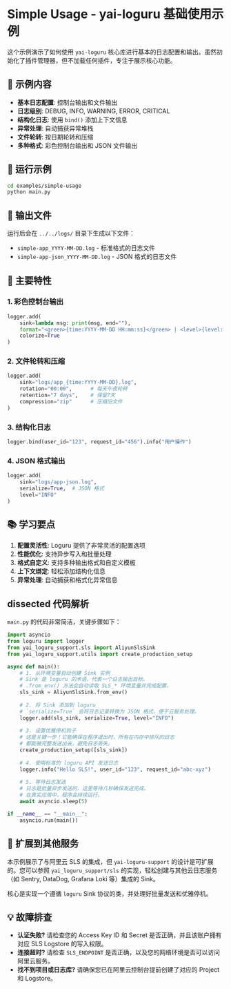 # Simple Usage - yai-loguru 基础使用示例

这个示例演示了如何使用 `yai-loguru` 核心库进行基本的日志配置和输出。虽然初始化了插件管理器，但不加载任何插件，专注于展示核心功能。

## 🎯 示例内容

- **基本日志配置**: 控制台输出和文件输出
- **日志级别**: DEBUG, INFO, WARNING, ERROR, CRITICAL
- **结构化日志**: 使用 `bind()` 添加上下文信息
- **异常处理**: 自动捕获异常堆栈
- **文件轮转**: 按日期轮转和压缩
- **多种格式**: 彩色控制台输出和 JSON 文件输出

## 🚀 运行示例

```bash
cd examples/simple-usage
python main.py
```

## 📁 输出文件

运行后会在 `../../logs/` 目录下生成以下文件：

- `simple-app_YYYY-MM-DD.log` - 标准格式的日志文件
- `simple-app-json_YYYY-MM-DD.log` - JSON 格式的日志文件

## 🔧 主要特性

### 1. 彩色控制台输出
```python
logger.add(
    sink=lambda msg: print(msg, end=""),
    format="<green>{time:YYYY-MM-DD HH:mm:ss}</green> | <level>{level: <8}</level> | ...",
    colorize=True
)
```

### 2. 文件轮转和压缩
```python
logger.add(
    sink="logs/app_{time:YYYY-MM-DD}.log",
    rotation="00:00",      # 每天午夜轮转
    retention="7 days",    # 保留7天
    compression="zip"      # 压缩旧文件
)
```

### 3. 结构化日志
```python
logger.bind(user_id="123", request_id="456").info("用户操作")
```

### 4. JSON 格式输出
```python
logger.add(
    sink="logs/app-json.log",
    serialize=True,  # JSON 格式
    level="INFO"
)
```

## 📚 学习要点

1. **配置灵活性**: Loguru 提供了非常灵活的配置选项
2. **性能优化**: 支持异步写入和批量处理
3. **格式自定义**: 支持多种输出格式和自定义模板
4. **上下文绑定**: 轻松添加结构化信息
5. **异常处理**: 自动捕获和格式化异常信息

##  dissected 代码解析

`main.py` 的代码非常简洁，关键步骤如下：

```python
import asyncio
from loguru import logger
from yai_loguru_support.sls import AliyunSlsSink
from yai_loguru_support.utils import create_production_setup

async def main():
    # 1. 从环境变量自动创建 Sink 实例
    # Sink 是 loguru 的术语，代表一个日志输出目标。
    # .from_env() 方法会自动读取 SLS_* 环境变量并完成配置。
    sls_sink = AliyunSlsSink.from_env()
    
    # 2. 将 Sink 添加到 loguru
    # `serialize=True` 会将日志记录转换为 JSON 格式，便于云服务处理。
    logger.add(sls_sink, serialize=True, level="INFO")
    
    # 3. 设置优雅停机钩子
    # 这是关键一步！它能确保在程序退出时，所有在内存中排队的日志
    # 都能被完整发送出去，避免日志丢失。
    create_production_setup([sls_sink])
    
    # 4. 使用标准的 loguru API 发送日志
    logger.info("Hello SLS!", user_id="123", request_id="abc-xyz")
    
    # 5. 等待日志发送
    # 日志是批量异步发送的，这里等待几秒确保发送完成。
    # 在真实应用中，程序会持续运行。
    await asyncio.sleep(5)

if __name__ == "__main__":
    asyncio.run(main())
```

## 🔌 扩展到其他服务

本示例展示了与阿里云 SLS 的集成，但 `yai-loguru-support` 的设计是可扩展的。您可以参照 `yai_loguru_support/sls` 的实现，轻松创建与其他云日志服务（如 Sentry, DataDog, Grafana Loki 等）集成的 Sink。

核心是实现一个遵循 `loguru` Sink 协议的类，并处理好批量发送和优雅停机。

## 💡 故障排查

- **认证失败?**
  请检查您的 Access Key ID 和 Secret 是否正确，并且该账户拥有对应 SLS Logstore 的写入权限。
- **连接超时?**
  请检查 `SLS_ENDPOINT` 是否正确，以及您的网络环境是否可以访问阿里云服务。
- **找不到项目或日志库?**
  请确保您已在阿里云控制台提前创建了对应的 Project 和 Logstore。